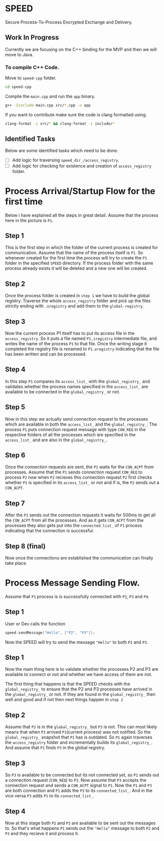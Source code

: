 # SPEED
Secure Process-To-Process Encrypted Exchange and Delivery.


## Work In Progress
Currently we are focusing on the C++ binding for the MVP and then we will move to Java.

### To compile C++ Code.
Move to ``speed-cpp`` folder.
```sh
cd speed-cpp
```
Compile the ``main.cpp`` and run the ``app`` binary.
```sh
g++ -Iinclude main.cpp src/*.cpp -o app
```
If you want to contribute make sure the code is clang formatted using.
```sh
clang-format -i src/* && clang-format -i include/*
```

## Identified Tasks
Below are some identified tasks which need to be done.
- [ ] Add logic for traversing ``speed_dir_/access_registry``.
- [ ] Add logic for checking for existence and creation of ``access_registry`` folder.

# Process Arrival/Startup Flow for the first time
Below i have explained all the steps in great detail.
Assume that the process here in the picture is ``P1``.
## Step 1
This is the first step in which the folder of the current process is created for communication. Assume that the name of the process itself is ``P1``. So whenever created for the first time the process will try to create the ``P1`` folder in the specified ``SPEED`` directory. If the process folder with the same process already exists it will be deleted and a new one will be created.

## Step 2
Once the process folder is created in ``step 1`` we have to build the global registry. Traverse the whole ``access_registry`` folder and pick up the files strictly ending with ``.oregistry`` and add them to the ``global-registry``. 

## Step 3
Now the current process P1 itself has to put its access file in the ``access_registry``. So it puts a file named ``P1.iregistry`` intermediate file, and writes the name of the process ``P1`` to that file. Once the writing stage it completed the registry file is renamed to ``P1.oregistry`` indicating that the file has been written and can be processed. 
## Step 4
In this step ``P1`` compares its ``access_list_`` with the ``global_registry_`` and validates whether the process names specified in the ``access_list_`` are available to be connected in the ``global_registry_`` or not.
##  Step 5
Now in this step we actually send connection request to the processes which are available in both the ``access_list_`` and the ``global_registry_``. The process ``P1`` puts connection request message with type ``CON_REQ`` in the respective folders of all the processes which are specified in the ``access_list_`` and are also in the ``global_registry_``.
## Step 6
Once the connection requests are sent, the ``P1`` waits for the ``CON_ACPT`` from processes. Assume that the ``P1`` sends connection request ``CON_REQ`` to process ``P2`` now when ``P2`` recieves this connection request ``P2`` first checks whether ``P1`` is specified in its ``access_list_`` or not and if is, the ``P2`` sends out a ``CON_ACPT``.
## Step 7 
After the ``P1`` sends out the connection requests it waits for 500ms to get all the ``CON_ACPT`` from all the processes. And as it gets ``CON_ACPT`` from the processes they also gets put into the ``connected_list_`` of ``P1`` process indicating that the connection is successful.
## Step 8 (final)
Now once the connections are established the communication can finally take place.

# Process Message Sending Flow.
Assume that ``P1`` process is is successfully connected with ``P2``, ``P3`` and ``P4``.
## Step 1
User or Dev calls the function
```cpp
speed.sendMessage("Hello", ["P2", "P3"]);
```
Now the SPEED will try to send the message ``"Hello"`` to both ``P2`` and ``P3``.
## Step 1
Now the main thing here is to validate whether the processes P2 and P3 are available to connect or not and whether we have access of them are not.

The first thing that happens is that the SPEED checks with the ``global_registry_`` to ensure that the P2 and P3 processes have arrived in the ``global_registry_`` or not.
If they are found in the ``global_registry_`` then well and good and if not then next things happen in ``step 2``
## Step 2
Assume that ``P2`` is in the ``global_registry_`` but ``P3`` is not. This can most likely means that when ``P3`` arrived ``P1``(current process) was not notified. So the ``global_registry_`` snapshot that ``P1`` has is outdated. 
So ``P1`` again traverses the ``access_registry`` folder and incrementally builds its ``global_registry_``. And assume that ``P1`` finds ``P3`` in the global registry. 

## Step 3
So ``P3`` is available to be connected but its not connected yet, so ``P1`` sends out a connection request (``CON_REQ``) to ``P3``. Now assume that ``P3`` accepts the connection request and sends a ``CON_ACPT`` signal to ``P1``. Now the ``P1`` and ``P3`` are both connection and ``P1`` adds the ``P3`` to its ``connected_list_``. And in the vice versa ``P3`` adds ``P1`` to its ``connected_list_``.

## Step 4
Now at this stage both ``P2`` and ``P3`` are available to be sent out the messages to.
So that's what happens ``P1`` sends out the ``"Hello"`` message to both ``P2`` and ``P3`` and they recieve it and process it.